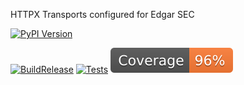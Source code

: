 HTTPX Transports configured for Edgar SEC

[![PyPI Version](https://badge.fury.io/py/edgar-httpx.svg)](https://pypi.python.org/pypi/edgar-httpx)

[![BuildRelease](https://github.com/paultiq/edgar_httpx/actions/workflows/build_deploy.yml/badge.svg)](https://github.com/paultiq/edgar_httpx/actions/workflows/build_deploy.yml)
[![Tests](https://github.com/paultiq/edgar_httpx/actions/workflows/test.yml/badge.svg)](https://github.com/paultiq/edgar_httpx/actions/workflows/test.yml)
[![Coverage badge](https://github.com/paultiq/edgar_httpx/raw/python-coverage-comment-action-data/badge.svg)](https://github.com/paultiq/edgar_httpx/tree/python-coverage-comment-action-data)
